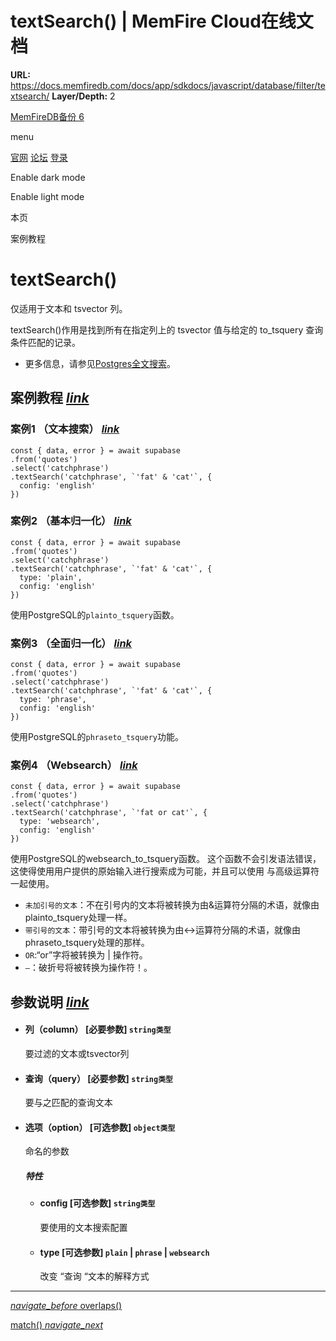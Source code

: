 # textSearch() | MemFire Cloud在线文档

**URL:** https://docs.memfiredb.com/docs/app/sdkdocs/javascript/database/filter/textsearch/
**Layer/Depth:** 2

[MemFireDB备份 6](/)

menu

[官网](https://memfiredb.com/)
[论坛](https://community.memfiredb.com/)
[登录](https://cloud.memfiredb.com/auth/login)

Enable dark mode

Enable light mode

本页

案例教程

# textSearch()

仅适用于文本和 tsvector 列。

textSearch()作用是找到所有在指定列上的 tsvector 值与给定的 to\_tsquery 查询条件匹配的记录。

* 更多信息，请参见[Postgres全文搜索](/docs/app/development_guide/database/full-text-search)。

## 案例教程 [*link*](#%e6%a1%88%e4%be%8b%e6%95%99%e7%a8%8b)

### 案例1 （文本搜索） [*link*](#%e6%a1%88%e4%be%8b1--%e6%96%87%e6%9c%ac%e6%90%9c%e7%b4%a2)

```
const { data, error } = await supabase
.from('quotes')
.select('catchphrase')
.textSearch('catchphrase', `'fat' & 'cat'`, {
  config: 'english'
})
```

### 案例2 （基本归一化） [*link*](#%e6%a1%88%e4%be%8b2--%e5%9f%ba%e6%9c%ac%e5%bd%92%e4%b8%80%e5%8c%96)

```
const { data, error } = await supabase
.from('quotes')
.select('catchphrase')
.textSearch('catchphrase', `'fat' & 'cat'`, {
  type: 'plain',
  config: 'english'
})
```

使用PostgreSQL的`plainto_tsquery`函数。

### 案例3 （全面归一化） [*link*](#%e6%a1%88%e4%be%8b3--%e5%85%a8%e9%9d%a2%e5%bd%92%e4%b8%80%e5%8c%96)

```
const { data, error } = await supabase
.from('quotes')
.select('catchphrase')
.textSearch('catchphrase', `'fat' & 'cat'`, {
  type: 'phrase',
  config: 'english'
})
```

使用PostgreSQL的`phraseto_tsquery`功能。

### 案例4 （Websearch） [*link*](#%e6%a1%88%e4%be%8b4--websearch)

```
const { data, error } = await supabase
.from('quotes')
.select('catchphrase')
.textSearch('catchphrase', `'fat or cat'`, {
  type: 'websearch',
  config: 'english'
})
```

使用PostgreSQL的websearch\_to\_tsquery函数。 这个函数不会引发语法错误，这使得使用用户提供的原始输入进行搜索成为可能，并且可以使用 与高级运算符一起使用。

* `未加引号的文本`：不在引号内的文本将被转换为由&运算符分隔的术语，就像由plainto\_tsquery处理一样。
* `带引号的文本`：带引号的文本将被转换为由<->运算符分隔的术语，就像由phraseto\_tsquery处理的那样。
* `OR`:“or”字将被转换为 | 操作符。
* `—`：破折号将被转换为操作符！。

## 参数说明 [*link*](#%e5%8f%82%e6%95%b0%e8%af%b4%e6%98%8e)

* #### 列（column） [必要参数] `string类型`

  要过滤的文本或tsvector列
* #### 查询（query） [必要参数] `string类型`

  要与之匹配的查询文本
* #### 选项（option） [可选参数] `object类型`

  命名的参数

  ##### 特性

  + #### config [可选参数] `string类型`

    要使用的文本搜索配置
  + #### type [可选参数] `plain` | `phrase` | `websearch`

    改变 “查询 “文本的解释方式

---

[*navigate\_before* overlaps()](/docs/app/sdkdocs/javascript/database/filter/overlaps/)

[match() *navigate\_next*](/docs/app/sdkdocs/javascript/database/filter/match/)